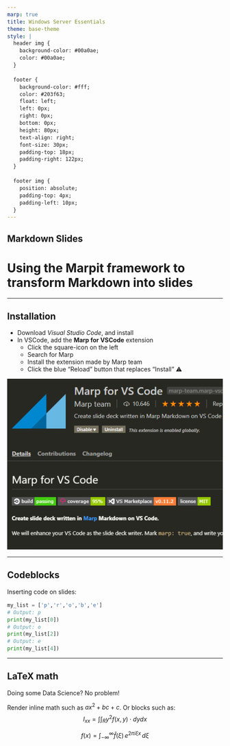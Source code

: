 ```yaml
---
marp: true
title: Windows Server Essentials
theme: base-theme
style: |
  header img {
    background-color: #00a0ae;
    color: #00a0ae;
  }

  footer {
    background-color: #fff;
    color: #203f63;
    float: left;
    left: 0px;
    right: 0px;
    bottom: 0px;
    height: 80px;
    text-align: right;
    font-size: 30px;
    padding-top: 18px;
    padding-right: 122px;
  }
  
  footer img {
    position: absolute;
    padding-top: 4px;
    padding-left: 10px;
  }
---
```


<!--
_backgroundColor: #00a0ae
_backgroundImage: url(https://upload.wikimedia.org/wikipedia/commons/thumb/4/48/Markdown-mark.svg/1280px-Markdown-mark.svg.png)
_backgroundSize: 250px
_backgroundPosition: 92% 5%
_backgroundOpacity: 0.5
_color: #fff
_class: startslide
_header: ![w:200](https://www.thomasmore.be/sites/www.thomasmore.be/files/tm_vignet_rgb.png)
_footer: Michiel Verboven ![h:37.625 w:88.625](https://associatie.kuleuven.be/logo/asso-logo-rgb.jpg)
-->


## <!--fit--> Markdown Slides 

# Using the Marpit framework to transform Markdown into slides


---
<!-- paginate: true -->

## Installation

- Download *Visual Studio Code*, and install
- In VSCode, add the **Marp for VSCode** extension
    - Click the square-icon on the left
    - Search for Marp
    - Install the extension made by Marp team
    - Click the blue “Reload” button that replaces “Install” ⚠️


![Screenshot bg right:40% 85%](./img/Extensions.png)

---

## Codeblocks

Inserting code on slides:
```python
my_list = ['p','r','o','b','e']
# Output: p
print(my_list[0])
# Output: o
print(my_list[2])
# Output: e
print(my_list[4])
```

---

## LaTeX math

Doing some Data Science? No problem! 

Render inline math such as $ax^2+bc+c$.
Or blocks such as:
$$ I_{xx}=\int\int_Ry^2f(x,y)\cdot{}dydx $$

$$
f(x) = \int_{-\infty}^\infty
    \hat f(\xi)\,e^{2 \pi i \xi x}
    \,d\xi
$$